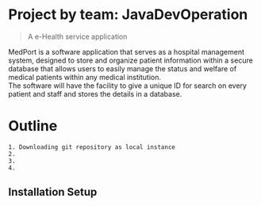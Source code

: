 # Project by team: JavaDevOperation
   > A e-Health service application
<p>MedPort is a software application that serves as a hospital management system, designed to store and organize patient information within a secure database that allows users to easily manage the status and welfare of medical patients within any medical institution. <br>The software will have the facility to give a unique ID for search on every patient and staff and stores the details in a database.</p>


# Outline
    1. Downloading git repository as local instance
    2. 
    3. 
    4. 



## Installation Setup

